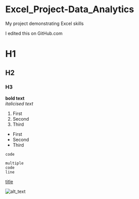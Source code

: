 # Excel_Project-Data_Analytics
 My project demonstrating Excel skills

 I edited this on GitHub.com

 # H1
 ## H2
 ### H3
 
 **bold text**  
 *italicised text*
 
 1. First
 2. Second
 3. Third
 
 - First
 - Second
 - Third
 
 `code`

 ```
multiple
code
line
```

[title](https://www.google.com)

![alt_text](image.jpg)
